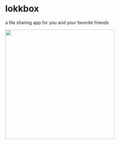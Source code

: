 # lokkbox
a file sharing app for you and your favorite friends


<img src="http://i.imgur.com/2OQ73oI.jpg" height="350"> 
